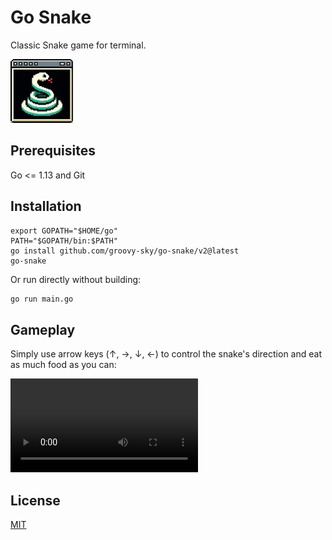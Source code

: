 # Go Snake

Classic Snake game for terminal.

![Go Snake Game](/snake_logo.png)

## Prerequisites

Go <= 1.13 and Git

## Installation

```
export GOPATH="$HOME/go"
PATH="$GOPATH/bin:$PATH"
go install github.com/groovy-sky/go-snake/v2@latest
go-snake
```

Or run directly without building:

```bash
go run main.go
```

## Gameplay

Simply use arrow keys (↑, →, ↓, ←) to control the snake's direction and eat as much food as you can:

![Gameplay](/gameplay.mp4)

## License

[MIT](LICENSE)

